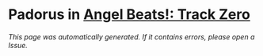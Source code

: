# Padorus in [Angel Beats!: Track Zero](https://myanimelist.net/manga/16648/Angel_Beats__Track_Zero)

###### This page was automatically generated. If it contains errors, please open a Issue.

